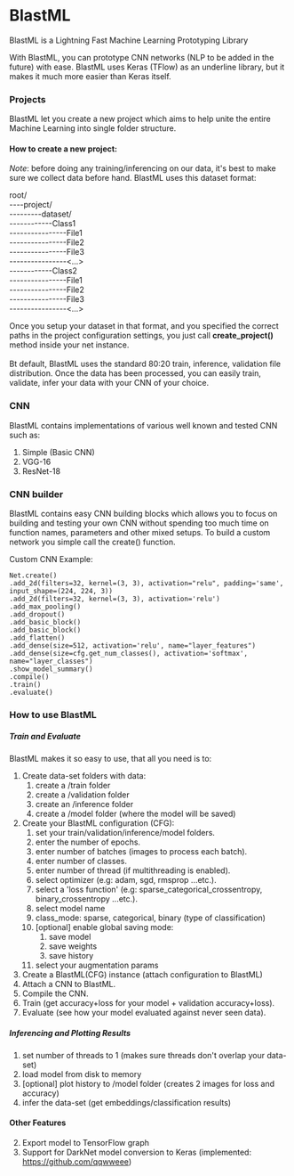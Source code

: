 # BlastML
BlastML is a Lightning Fast Machine Learning Prototyping Library

With BlastML, you can prototype CNN networks (NLP to be added in the future) with ease.
BlastML uses Keras (TFlow) as an underline library, but it makes it much more easier than Keras itself.

### Projects
BlastML let you create a new project which aims to help unite 
the entire Machine Learning into single folder structure.

#### How to create a new project:
_Note_: before doing any training/inferencing on our data, it's best to make sure 
we collect data before hand. BlastML uses this dataset format:

root/<br/>
----project/<br/>
---------dataset/<br/>
------------Class1<br/>
----------------File1<br/>
----------------File2<br/>
----------------File3<br/>
----------------<...><br/>
------------Class2<br/>
----------------File1<br/>
----------------File2<br/>
----------------File3<br/>
----------------<...><br/>

Once you setup your dataset in that format, and you specified the 
correct paths in the project configuration settings, you just call 
<strong>create_project()</strong> method inside your net instance.<br/><br/>
Bt default, BlastML uses the standard 80:20 train, inference, validation file distribution.
Once the data has been processed, you can easily train, validate, infer your data with your 
CNN of your choice.

### CNN 
BlastML contains implementations of various well known and tested CNN such as:
1. Simple (Basic CNN)
2. VGG-16
3. ResNet-18

### CNN builder
BlastML contains easy CNN building blocks which allows you to focus on building and testing your own CNN 
without spending too much time on function names, parameters and other mixed setups.
To build a custom network you simple call the create() function.

Custom CNN Example:
```
Net.create()
.add_2d(filters=32, kernel=(3, 3), activation="relu", padding='same', input_shape=(224, 224, 3))
.add_2d(filters=32, kernel=(3, 3), activation='relu')
.add_max_pooling()
.add_dropout()
.add_basic_block()
.add_basic_block()
.add_flatten()
.add_dense(size=512, activation='relu', name="layer_features")
.add_dense(size=cfg.get_num_classes(), activation='softmax', name="layer_classes")
.show_model_summary()
.compile()
.train()
.evaluate()
```
	
### How to use BlastML

##### Train and Evaluate
BlastML makes it so easy to use, that all you need is to:
1. Create data-set folders with data: 
    1. create a /train folder
    2. create a /validation folder
    3. create an /inference folder
    4. create a /model folder (where the model will be saved)
2. Create your BlastML configuration (CFG):
    1. set your train/validation/inference/model folders.
    2. enter the number of epochs.
    3. enter number of batches (images to process each batch).
    4. enter number of classes.
    5. enter number of thread (if multithreading is enabled).
    6. select optimizer (e.g: adam, sgd, rmsprop ...etc.).
    7. select a 'loss function' (e.g: sparse_categorical_crossentropy, binary_crossentropy ...etc.).
    8. select model name
    9. class_mode: sparse, categorical, binary (type of classification)
    10. [optional] enable global saving mode:
        1. save model
        2. save weights
        3. save history
    11. select your augmentation params
3. Create a BlastML(CFG) instance (attach configuration to BlastML)
4. Attach a CNN to BlastML.
5. Compile the CNN.
6. Train (get accuracy+loss for your model + validation accuracy+loss).
7. Evaluate (see how your model evaluated against never seen data).

##### Inferencing and Plotting Results
1. set number of threads to 1 (makes sure threads don't overlap your data-set)
2. load model from disk to memory
3. [optional] plot history to /model folder (creates 2 images for loss and accuracy)
4. infer the data-set (get embeddings/classification results)


#### Other Features
2. Export model to TensorFlow graph
3. Support for DarkNet model conversion to Keras (implemented: https://github.com/qqwweee)